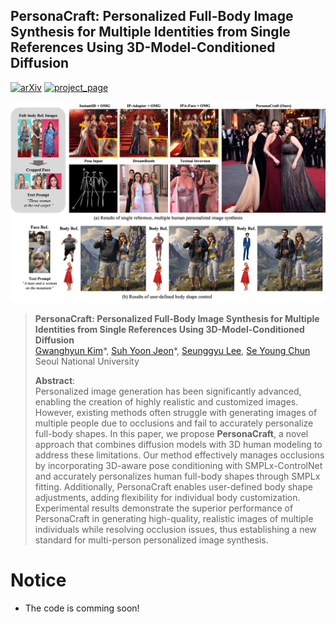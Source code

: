 ## PersonaCraft: Personalized Full-Body Image Synthesis for Multiple Identities from Single References Using 3D-Model-Conditioned Diffusion</sub>

[![arXiv](https://img.shields.io/badge/arXiv-XXXX.XXXXX-red)](https://arxiv.org/abs/XXXX.XXXXX) [![project_page](https://img.shields.io/badge/-project%20page-green)](https://gwang-kim.github.io/persona_craft/)


<p align="center">
  <img src="assets/0_teaser.jpg" />
</p> 



> **PersonaCraft: Personalized Full-Body Image Synthesis for Multiple Identities from Single References Using 3D-Model-Conditioned Diffusion**<br>
> [Gwanghyun Kim](https://gwang-kim.github.io/)\*, [Suh Yoon Jeon](https://www.linkedin.com/in/suhyoonjeon/)*, [Seunggyu Lee](https://www.linkedin.com/in/seunggyu-lee-18163b263/), [Se Young Chun](https://icl.snu.ac.kr/pi) <br>
> Seoul National University <br>
> 
>**Abstract**: <br>
Personalized image generation has been significantly advanced, enabling the creation of highly realistic and customized images. However, existing methods often struggle with generating images of multiple people due to occlusions and fail to accurately personalize full-body shapes. In this paper, we propose **PersonaCraft**, a novel approach that combines diffusion models with 3D human modeling to address these limitations. Our method effectively manages occlusions by incorporating 3D-aware pose conditioning with SMPLx-ControlNet and accurately personalizes human full-body shapes through SMPLx fitting. Additionally, PersonaCraft enables user-defined body shape adjustments, adding flexibility for individual body customization. Experimental results demonstrate the superior performance of PersonaCraft in generating high-quality, realistic images of multiple individuals while resolving occlusion issues, thus establishing a new standard for multi-person personalized image synthesis.

# Notice 
- The code is comming soon!